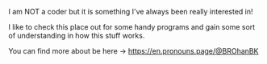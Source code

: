 I am NOT a coder but it is something I've always been really interested in!

I like to check this place out for some handy programs and gain some sort of understanding in how this stuff works.

You can find more about be here -> https://en.pronouns.page/@BROhanBK
